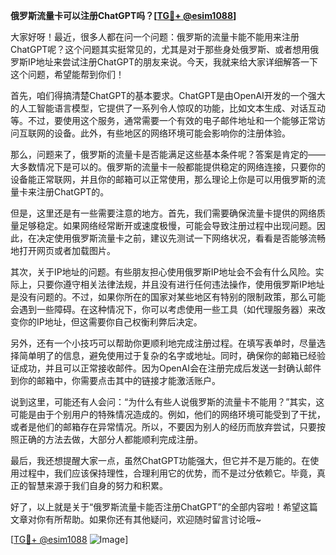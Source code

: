 **俄罗斯流量卡可以注册ChatGPT吗？[[TG💪+ @esim1088](https://t.me/s/esim1088)]**

大家好呀！最近，很多人都在问一个问题：俄罗斯的流量卡能不能用来注册ChatGPT呢？这个问题其实挺常见的，尤其是对于那些身处俄罗斯、或者想用俄罗斯IP地址来尝试注册ChatGPT的朋友来说。今天，我就来给大家详细解答一下这个问题，希望能帮到你们！

首先，咱们得搞清楚ChatGPT的基本要求。ChatGPT是由OpenAI开发的一个强大的人工智能语言模型，它提供了一系列令人惊叹的功能，比如文本生成、对话互动等。不过，要使用这个服务，通常需要一个有效的电子邮件地址和一个能够正常访问互联网的设备。此外，有些地区的网络环境可能会影响你的注册体验。

那么，问题来了，俄罗斯的流量卡是否能满足这些基本条件呢？答案是肯定的——大多数情况下是可以的。俄罗斯的流量卡一般都能提供稳定的网络连接，只要你的设备能正常联网，并且你的邮箱可以正常使用，那么理论上你是可以用俄罗斯的流量卡来注册ChatGPT的。

但是，这里还是有一些需要注意的地方。首先，我们需要确保流量卡提供的网络质量足够稳定。如果网络经常断开或速度极慢，可能会导致注册过程中出现问题。因此，在决定使用俄罗斯流量卡之前，建议先测试一下网络状况，看看是否能够流畅地打开网页或者加载图片。

其次，关于IP地址的问题。有些朋友担心使用俄罗斯IP地址会不会有什么风险。实际上，只要你遵守相关法律法规，并且没有进行任何违法操作，使用俄罗斯IP地址是没有问题的。不过，如果你所在的国家对某些地区有特别的限制政策，那么可能会遇到一些障碍。在这种情况下，你可以考虑使用一些工具（如代理服务器）来改变你的IP地址，但这需要你自己权衡利弊后决定。

另外，还有一个小技巧可以帮助你更顺利地完成注册过程。在填写表单时，尽量选择简单明了的信息，避免使用过于复杂的名字或地址。同时，确保你的邮箱已经验证成功，并且可以正常接收邮件。因为OpenAI会在注册完成后发送一封确认邮件到你的邮箱中，你需要点击其中的链接才能激活账户。

说到这里，可能还有人会问：“为什么有些人说俄罗斯的流量卡不能用？”其实，这可能是由于个别用户的特殊情况造成的。例如，他们的网络环境可能受到了干扰，或者是他们的邮箱存在异常情况。所以，不要因为别人的经历而放弃尝试，只要按照正确的方法去做，大部分人都能顺利完成注册。

最后，我还想提醒大家一点，虽然ChatGPT功能强大，但它并不是万能的。在使用过程中，我们应该保持理性，合理利用它的优势，而不是过分依赖它。毕竟，真正的智慧来源于我们自身的努力和积累。

好了，以上就是关于“俄罗斯流量卡能否注册ChatGPT”的全部内容啦！希望这篇文章对你有所帮助。如果你还有其他疑问，欢迎随时留言讨论哦~

[[TG💪+ @esim1088](https://t.me/s/esim1088) ![Image](https://i.postimg.cc/4NQfJmqS/Snipaste-2025-05-13-00-14-12.png)]